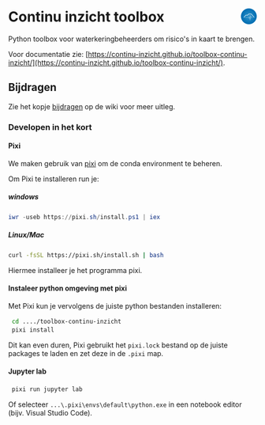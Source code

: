 # Continu inzicht toolbox <img align="right" src="/docs/assets/logo.png" height="32" alt='logo'></img>

Python toolbox voor waterkeringbeheerders om risico's in kaart te brengen.

Voor documentatie zie: [https://continu-inzicht.github.io/toolbox-continu-inzicht/](https://continu-inzicht.github.io/toolbox-continu-inzicht/).

## Bijdragen

Zie het kopje [bijdragen](https://continu-inzicht.github.io/toolbox-continu-inzicht/contributing.html) op de wiki voor meer uitleg.

### Developen in het kort

#### Pixi

We maken gebruik van [pixi](https://pixi.sh/latest/) om de conda environment te beheren.

Om Pixi te installeren run je:

##### windows

```powershell
iwr -useb https://pixi.sh/install.ps1 | iex
```

##### Linux/Mac

```bash
curl -fsSL https://pixi.sh/install.sh | bash
```
Hiermee installeer je het programma pixi.


#### Instaleer python omgeving met pixi

Met Pixi kun je vervolgens de juiste python bestanden installeren:

```bash
 cd ..../toolbox-continu-inzicht
 pixi install
```
Dit kan even duren, Pixi gebruikt het `pixi.lock` bestand op de juiste packages te laden en zet deze in de `.pixi` map. 

#### Jupyter lab

```bash
 pixi run jupyter lab
```

Of selecteer `...\.pixi\envs\default\python.exe` in een notebook editor (bijv. Visual Studio Code).
